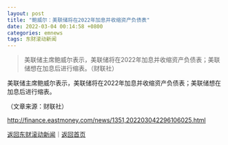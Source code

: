 ```yaml
---
layout: post
title: "鲍威尔：美联储将在2022年加息并收缩资产负债表"
date: 2022-03-04 00:14:58 +0800
categories: emnews
tags: 东财滚动新闻
---
```

> 美联储主席鲍威尔表示，美联储将在2022年加息并收缩资产负债表；美联储想在加息后进行缩表。（财联社）

<p>美联储主席鲍威尔表示，美联储将在2022年加息并收缩资产负债表；美联储想在加息后进行缩表。</p><p class="em_media">（文章来源：财联社）</p>

<http://finance.eastmoney.com/news/1351,202203042296106025.html>

[返回东财滚动新闻](//finews.withounder.com/emnews/)｜[返回首页](//finews.withounder.com/)